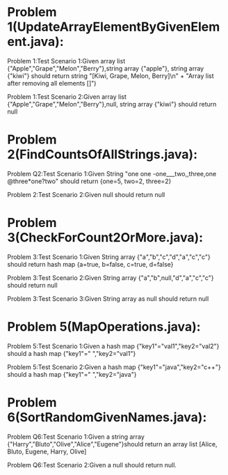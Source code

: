 Problem 1(UpdateArrayElementByGivenElement.java):
=================================================
Problem 1:Test Scenario 1:Given array list {"Apple","Grape","Melon","Berry"},string array {"apple"}, string array {"kiwi"} should return string "[Kiwi, Grape, Melon, Berry]\n" + "Array list after removing all elements []")

Problem 1:Test Scenario 2:Given array list {"Apple","Grape","Melon","Berry"},null, string array {"kiwi"} should return null


Problem 2(FindCountsOfAllStrings.java):
=======================================
Problem Q2:Test Scenario 1:Given String "one one -one___two,,three,one @three*one?two" should return {one=5, two=2, three=2}

Problem 2:Test Scenario 2:Given null should return null


Problem 3(CheckForCount2OrMore.java):
=====================================
Problem 3:Test Scenario 1:Given String array {"a","b","c","d","a","c","c"} should return hash map {a=true, b=false, c=true, d=false}

Problem 3:Test Scenario 2:Given String array {"a","b",null,"d","a","c","c"} should return null

Problem 3:Test Scenario 3:Given String array as null should return null


Problem 5(MapOperations.java):
==============================
Problem 5:Test Scenario 1:Given a hash map {"key1"="val1","key2="val2"} should a hash map {"key1"=" ","key2="val1"}

Problem 5:Test Scenario 2:Given a hash map {"key1"="java","key2="c++"} should a hash map {"key1"=" ","key2="java"}


Problem 6(SortRandomGivenNames.java):
=====================================
Problem Q6:Test Scenario 1:Given a string array {"Harry","Bluto","Olive","Alice","Eugene"}should return an array list [Alice, Bluto, Eugene, Harry, Olive]

Problem Q6:Test Scenario 2:Given a null should return null.
